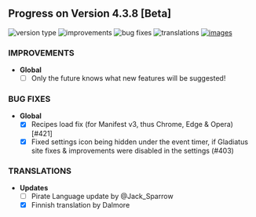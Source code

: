 ## Progress on Version 4.3.8 [Beta]

![version type](https://img.shields.io/badge/version-beta-yellow.svg?style=flat-square)
![improvements](https://img.shields.io/badge/improvements-0-green.svg?style=flat-square)
![bug fixes](https://img.shields.io/badge/bug%20fixes-2-red.svg?style=flat-square)
![translations](https://img.shields.io/badge/translations-1-blue.svg?style=flat-square)
[![images](https://img.shields.io/badge/🖼️-Preview-blueviolet.svg?style=flat-square)](/documentation/PROGRESS_W_IMG.md)

### IMPROVEMENTS
- **Global**
	- [ ] Only the future knows what new features will be suggested!

### BUG FIXES
- **Global**
	- [x] Recipes load fix (for Manifest v3, thus Chrome, Edge & Opera) [#421]
	- [x] Fixed settings icon being hidden under the event timer, if Gladiatus site fixes & improvements were disabled in the settings (#403)

### TRANSLATIONS
-  **Updates**
	- [ ] Pirate Language update by @Jack_Sparrow
	- [X] Finnish translation by Dalmore
